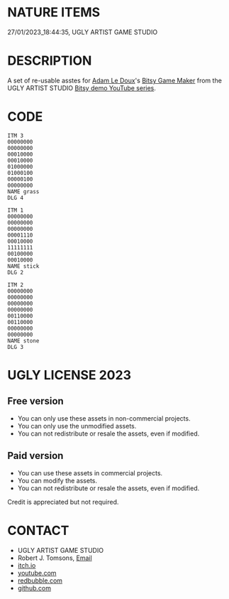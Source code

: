 NATURE ITEMS
============
27/01/2023_18:44:35, UGLY ARTIST GAME STUDIO

DESCRIPTION
===========

A set of re-usable asstes for [Adam Le Doux](https://twitter.com/adamledoux)'s 
[Bitsy Game Maker](https://ledoux.itch.io/bitsy) from the UGLY ARTIST 
STUDIO [Bitsy demo YouTube series](https://www.youtube.com/@uglyartistgamestudio).

CODE
====

	ITM 3
	00000000
	00000000
	00010000
	00010000
	01000000
	01000100
	00000100
	00000000
	NAME grass
	DLG 4

	ITM 1
	00000000
	00000000
	00000000
	00001110
	00010000
	11111111
	00100000
	00010000
	NAME stick
	DLG 2

	ITM 2
	00000000
	00000000
	00000000
	00000000
	00110000
	00110000
	00000000
	00000000
	NAME stone
	DLG 3

UGLY LICENSE 2023
================= 

Free version
------------

* You can only use these assets in non-commercial projects.
* You can only use the unmodified assets.
* You can not redistribute or resale the assets, even if modified.

Paid version
------------

* You can use these assets in commercial projects.
* You can modify the assets.
* You can not redistribute or resale  the assets, even if modified.

Credit is appreciated but not required.

CONTACT
=======

* UGLY ARTIST GAME STUDIO
* Robert J. Tomsons, [Email](robertjtomsons@icloud.com)
* [itch.io](https://ugly-artist-studio.itch.io) 
* [youtube.com](https://www.youtube.com/@uglyartistgamestudio)
* [redbubble.com](https://www.redbubble.com/people/uglyartistmerch/)
* [github.com](https://github.com/uglyartistgamestudio)
